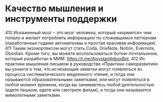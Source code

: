 # Качество мышления и инструменты поддержки

410 Искаженный мозг – это мозг человека, который «кормится» чем попало и желает потреблять информацию по сложившимся паттернам (наработанные годами автоматизмы и простая красивая информация).
411 Таким экзокортексом могут стать Coda, OneNote, Notion, Evernote, Obsidian. Кроме того, вы можете воспользоваться ботом-почтальоном, который разработан в МИМ: https://t.me/AisystantInboxBot.
412 Из практики мышления письмом в руководстве «Практики саморазвития» вы узнаете о том, что исчезающие заметки могут появляться из процесса систематического медленного чтения, и тогда они называются образовательными заметками, или могут появляться в любой момент времени, когда вы занимаетесь любой деятельностью (идете пешком, едете или смотрите фильм), и тогда они называются мимолетными заметками.
